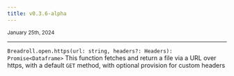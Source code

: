 ```yaml
---
title: v0.3.6-alpha
---
```


<small>January 25th, 2024</small>

---

`Breadroll.open.https(url: string, headers?: Headers): Promise<Dataframe>` This function fetches and return a file via a URL over https, with a default `GET` method, with optional provision for custom headers